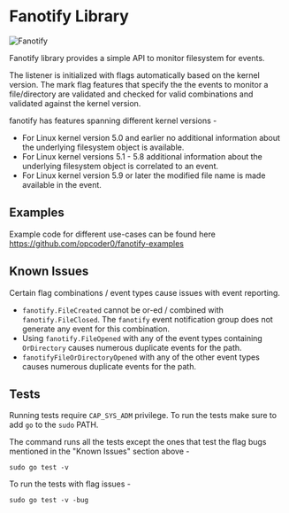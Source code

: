 # Fanotify Library

![Fanotify](https://github.com/opcoder0/fanotify/blob/main/images/fanotify.jpeg)

Fanotify library provides a simple API to monitor filesystem for events.

The listener is initialized with flags automatically based on the kernel version. The mark flag features that specify the
the events to monitor a file/directory are validated and checked for valid combinations and validated against the kernel
version.

fanotify has features spanning different kernel versions -

- For Linux kernel version 5.0 and earlier no additional information about the underlying filesystem object is available.
- For Linux kernel versions 5.1 - 5.8 additional information about the underlying filesystem object is correlated to an event.
- For Linux kernel version 5.9 or later the modified file name is made available in the event.

## Examples

Example code for different use-cases can be found here https://github.com/opcoder0/fanotify-examples

## Known Issues

Certain flag combinations / event types cause issues with event reporting.

- `fanotify.FileCreated` cannot be or-ed / combined with `fanotify.FileClosed`. The `fanotify` event notification group does not generate any event for this combination.
- Using `fanotify.FileOpened` with any of the event types containing `OrDirectory` causes numerous duplicate events for the path.
- `fanotifyFileOrDirectoryOpened` with any of the other event types causes numerous duplicate events for the path.

## Tests

Running tests require `CAP_SYS_ADM` privilege. To run the tests make sure to add `go` to the `sudo` PATH.

The command runs all the tests except the ones that test the flag bugs mentioned in the "Known Issues" section above -

```
sudo go test -v
```

To run the tests with flag issues -

```
sudo go test -v -bug
```
